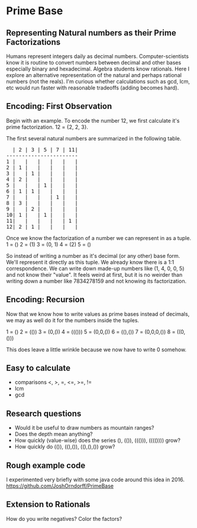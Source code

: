 Prime Base
==========

Representing Natural numbers as their Prime Factorizations
------

Humans represent integers daily as decimal numbers. Computer-scientists know it is routine to convert numbers between decimal and other bases especially binary and hexadecimal. Algebra students know rationals. Here I explore an alternative representation of the natural and perhaps rational numbers (not the reals). I'm curious whether calculations such as gcd, lcm, etc would run faster with reasonable tradeoffs (adding becomes hard).

Encoding: First Observation
----------------------
Begin with an example. To encode the number 12, we first calculate it's prime factorization. 12 = {2, 2, 3}.

The first several natural numbers are summarized in the following table.
<pre>
  | 2 | 3 | 5 | 7 | 11|
-----------------------
1 |   |   |   |   |   |
2 | 1 |   |   |   |   |
3 |   | 1 |   |   |   |
4 | 2 |   |   |   |   |
5 |   |   | 1 |   |   |
6 | 1 | 1 |   |   |   |
7 |   |   |   | 1 |   |
8 | 3 |   |   |   |   |
9 |   | 2 |   |   |   |
10| 1 |   | 1 |   |   |
11|   |   |   |   | 1 |
12| 2 | 1 |   |   |   |
</pre>

Once we know the factorization of a number we can represent in as a tuple.
1 = ()
2 = (1)
3 = (0, 1)
4 = (2)
5 = ()

So instead of writing a number as it's decimal (or any other) base form. We'll represent it directly as this tuple. We already know there is a 1:1 correspondence. We can write down made-up numbers like (1, 4, 0, 0, 5) and not know their "value". It feels weird at first, but it is no weirder than writing down a number like 7834278159 and not knowing its factorization.

Encoding: Recursion
--------------------
Now that we know how to write values as prime bases instead of decimals, we may as well do it for the numbers inside the tuples.

1 = ()
2 = (())
3 = (0,())
4 = ((()))
5 = (0,0,())
6 = ((),())
7 = (0,0,0,())
8 = ((0,()))

This does leave a little wrinkle because we now have to write 0 somehow.



Easy to calculate
------------
* comparisons <, >, =, <=, >=, !=
* lcm
* gcd

Research questions
-------------
* Would it be useful to draw numbers as mountain ranges?
* Does the depth mean anything?
* How quickly (value-wise) does the series (), (()), ((())), (((()))) grow?
* How quickly do (()), ((),()), ((),(),()) grow?


Rough example code
-------------------
I experimented very briefly with some java code around this idea in 2016. https://github.com/JoshOrndorff/PrimeBase

Extension to Rationals
------------------
How do you write negatives? Color the factors?
